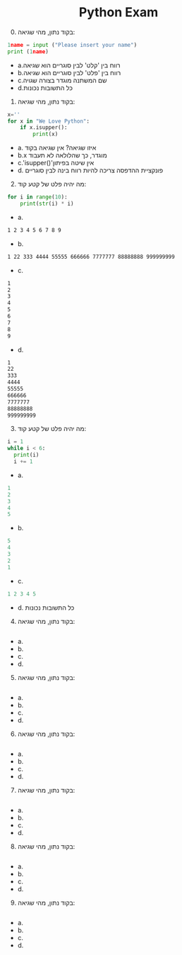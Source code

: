 <center>
<h1>Python Exam</h1>
</center>

0. בקוד נתון, מהי שגיאה:
```py
1name = input ("Please insert your name")
print (1name)

```
* a.רווח בין 'קלט' לבין סוגריים הוא שגיאה 
* b.רווח בין 'פלט' לבין סוגריים הוא שגיאה
* c.שם המשתנה מוגדר בצורה שגויה
* d.כל התשובות נכונות

1. בקוד נתון, מהי שגיאה:
```py
x=''
for x in "We Love Python":
    if x.isupper():
        print(x)
```
* a. איזו שגיאה? אין שגיאה בקוד
* b.x מוגדר, כך שהלולאה לא תעבוד  
* c.'isupper()'אין שיטה בפיתון
* d. פונקציית ההדפסה צריכה להיות רווח בינה לבין סוגריים

2. מה יהיה פלט של קטע קוד:
```py
for i in range(10):
    print(str(i) * i)
```
* a.
```bash
1 2 3 4 5 6 7 8 9
```
* b.
```bash
1 22 333 4444 55555 666666 7777777 88888888 999999999 
```
* c.
```bash
1
2
3
4
5
6
7
8
9
```
* d. 
```bash
1
22
333
4444
55555
666666
7777777
88888888
999999999 
```
3. מה יהיה פלט של קטע קוד:
```py
i = 1
while i < 6:
  print(i)
  i += 1
```
* a.
```py
1
2
3
4
5
```
* b.
```py
5
4
3
2
1
```
* c.
```py
1 2 3 4 5
```
* d. כל התשובות נכונות

4. בקוד נתון, מהי שגיאה:
```py

```
* a.
* b.
* c.
* d. 

5. בקוד נתון, מהי שגיאה:
```py

```
* a.
* b.
* c.
* d. 

6. בקוד נתון, מהי שגיאה:
```py

```
* a.
* b.
* c.
* d. 

7. בקוד נתון, מהי שגיאה:
```py

```
* a.
* b.
* c.
* d. 

8. בקוד נתון, מהי שגיאה:
```py

```
* a.
* b.
* c.
* d. 

9. בקוד נתון, מהי שגיאה:
```py

```
* a.
* b.
* c.
* d. 